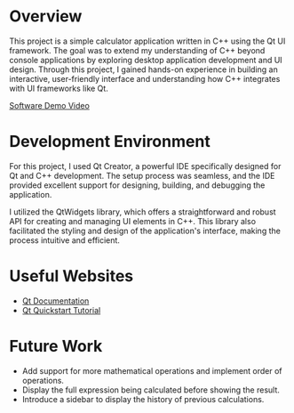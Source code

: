 # Overview
This project is a simple calculator application written in C++ using the Qt UI framework. The goal was to extend my understanding of C++ beyond console applications by exploring desktop application development and UI design.
Through this project, I gained hands-on experience in building an interactive, user-friendly interface and understanding how C++ integrates with UI frameworks like Qt.

[Software Demo Video](http://youtube.link.goes.here)

# Development Environment
For this project, I used Qt Creator, a powerful IDE specifically designed for Qt and C++ development. The setup process was seamless, and the IDE provided excellent support for designing, building, and debugging the application.

I utilized the QtWidgets library, which offers a straightforward and robust API for creating and managing UI elements in C++. This library also facilitated the styling and design of the application's interface, making the process intuitive and efficient.

# Useful Websites

- [Qt Documentation](https://doc.qt.io/qt-6/get-and-install-qt.html)
- [Qt Quickstart Tutorial](https://doc.qt.io/qtcreator/creator-build-example-application.html)

# Future Work
- Add support for more mathematical operations and implement order of operations.
- Display the full expression being calculated before showing the result.
- Introduce a sidebar to display the history of previous calculations.
